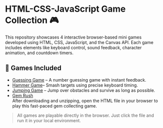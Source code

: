 # HTML-CSS-JavaScript Game Collection 🎮

This repository showcases 4 interactive browser-based mini games developed using HTML, CSS, JavaScript, and the Canvas API. Each game includes elements like keyboard control, sound feedback, character animation, and countdown timers.

## 🎲 Games Included

- [Guessing Game](https://easonliu918.github.io/HTML-CSS-JavaScript/) – A number guessing game with instant feedback.
- [Hammer Game](https://easonliu918.github.io/HTML-CSS-JavaScript/hammer_game.html)– Smash targets using precise keyboard timing.
- [Jumping Game](https://easonliu918.github.io/HTML-CSS-JavaScript/Jumping_game.html) – Jump over obstacles and survive as long as possible.
- [Gem Rush](https://github.com/EasonLiu918/HTML-CSS-JavaScript/raw/main/Gem%20Rush.zip)  
  After downloading and unzipping, open the HTML file in your browser to play this fast-paced gem collecting game.

> All games are playable directly in the browser. Just click the file and run it in your local environment.
